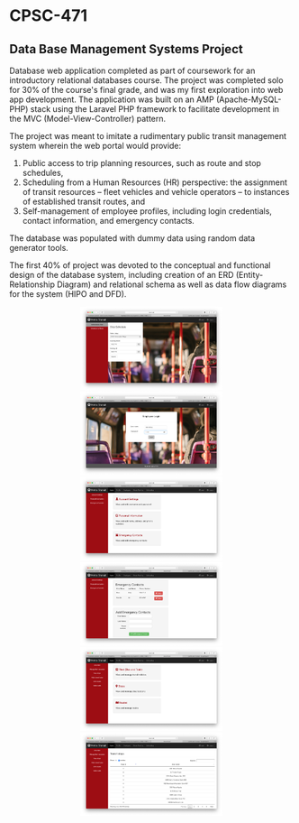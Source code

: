 # CPSC-471
## Data Base Management Systems Project
Database web application completed as part of coursework for an introductory relational databases course. The project was completed solo for 30% of the course's final grade, and was my first exploration into web app development. 
The application was built on an AMP (Apache-MySQL-PHP) stack using the Laravel PHP framework to facilitate development in the MVC (Model-View-Controller) pattern. 

The project was meant to imitate a rudimentary public transit management system wherein the web portal would provide:
1. Public access to trip planning resources, such as route and stop schedules, 
2. Scheduling from a Human Resources (HR) perspective: the assignment of transit resources – fleet vehicles and vehicle operators – to instances of established transit routes, and
3. Self-management of employee profiles, including login credentials, contact information, and emergency contacts.

The database was populated with dummy data using random data generator tools. 

The first 40% of project was devoted to the conceptual and functional design of the database system, including creation of an ERD (Entity-Relationship Diagram) and relational schema as well as data flow diagrams for the system (HIPO and DFD). 

<p align="center">
  <img src="demo.png" width="50%" height="50%">
  <img src="demo2.png" width="50%" height="50%">
  <img src="demo3.png" width="50%" height="50%">
  <img src="demo4.png" width="50%" height="50%">
  <img src="demo5.png" width="50%" height="50%">
  <img src="demo6.png" width="50%" height="50%">
</p>
